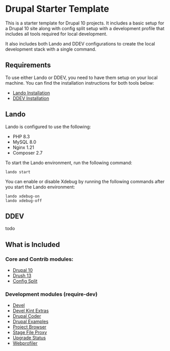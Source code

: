# Drupal Starter Template

This is a starter template for Drupal 10 projects. It includes a basic setup for a Drupal 10 site along with config split setup with a development profile that includes all tools required for local development.

It also includes both Lando and DDEV configurations to create the local development stack with a single command.

## Requirements

To use either Lando or DDEV, you need to have them setup on your local machine. You can find the installation instructions for both tools below:

- [Lando Installation](https://docs.lando.dev/basics/installation.html)
- [DDEV Installation](https://ddev.readthedocs.io/en/stable/#installation)

## Lando

Lando is configured to use the following:

- PHP 8.3
- MySQL 8.0
- Nginx 1.21
- Composer 2.7

To start the Lando environment, run the following command:

```
lando start
```
You can enable or disable Xdebug by running the following commands after you start the Lando environment:

```
lando xdebug-on
lando xdebug-off
```
## DDEV
todo

## What is Included

### Core and Contrib modules:
- [Drupal 10](https://www.drupal.org/project/drupal/releases)
- [Drush 13](https://www.drush.org/13.x/)
- [Config Split](https://www.drupal.org/project/config_split)

### Development modules (require-dev)
- [Devel](https://www.drupal.org/project/devel)
- [Devel Kint Extras](https://www.drupal.org/project/devel_kint_extras)
- [Drupal Coder](https://www.drupal.org/project/coder)
- [Drupal Examples](https://www.drupal.org/project/examples)
- [Project Browser](https://www.drupal.org/project/project_browser)
- [Stage File Proxy](https://www.drupal.org/project/stage_file_proxy)
- [Upgrade Status](https://www.drupal.org/project/upgrade_status)
- [Webprofiler](https://www.drupal.org/project/webprofiler)
